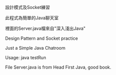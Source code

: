 設計模式及Socket練習

此程式為簡單的Java聊天室

裡面的Server.java檔來自"深入淺出Java"

Design Pattern and Socket practice

Just a Simple Java Chatroom

Usage: java testRun

File Server.java is from Head First Java, good book.
